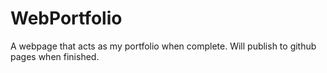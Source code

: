 # WebPortfolio
A webpage that acts as my portfolio when complete. Will publish to github pages when finished.
